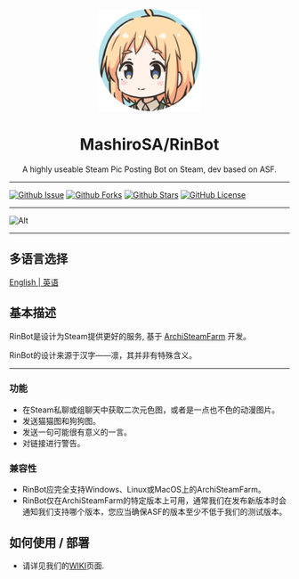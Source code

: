 <div align="center">
  <img src="https://raw.githubusercontent.com/MashiroSA/rin-asf-bot/master/assets/logo.png">
  <h1>MashiroSA/RinBot</h1>
  <p>A highly useable Steam Pic Posting Bot on Steam, dev based on ASF.</p>
</div>

---

[![Github Issue](https://img.shields.io/github/issues/mashirosa/rin-asf-bot)](https://github.com/mashirosa/rin-asf-bot/issues)
[![Github Forks](https://img.shields.io/github/forks/mashirosa/rin-asf-bot)](https://github.com/mashirosa/rin-asf-bot/fork)
[![Github Stars](https://img.shields.io/github/stars/mashirosa/rin-asf-bot)](https://github.com/mashirosa/rin-asf-bot)
[![GitHub License](https://img.shields.io/github/license/mashirosa/rin-asf-bot)](https://github.com/mashirosa/rin-asf-bot/blob/master/LICENSE)

---

![Alt](https://repobeats.axiom.co/api/embed/10309d9ebe0dad4128646852628802e7dfe79ea3.svg "Repobeats analytics image")

---

## 多语言选择
[English | 英语](./README.md)  

## 基本描述
RinBot是设计为Steam提供更好的服务, 基于 [ArchiSteamFarm](https://github.com/JustArchiNET/ArchiSteamFarm) 开发。

RinBot的设计来源于汉字——凛，其并非有特殊含义。

---

### 功能
- 在Steam私聊或组聊天中获取二次元色图，或者是一点也不色的动漫图片。
- 发送猫猫图和狗狗图。
- 发送一句可能很有意义的一言。
- 对链接进行警告。

### 兼容性
- RinBot应完全支持Windows、Linux或MacOS上的ArchiSteamFarm。
- RinBot仅在ArchiSteamFarm的特定版本上可用，通常我们在发布新版本时会通知我们支持哪个版本，您应当确保ASF的版本至少不低于我们的测试版本。

## 如何使用 / 部署
- 请详见我们的[WIKI](https://github.com/mashirosa/rin-asf-bot/wiki)页面.
